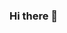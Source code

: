 ### Hi there 👋

<!--
**niravmadariya/niravmadariya** is a ✨ _special_ ✨ repository because its `README.md` (this file) appears on your GitHub profile.

- 🔭 I’m currently working on .net/MS Azure,
- 🌱 I’m currently learning TS,
- 👯 I’m looking to collaborate on .net/MS Azure,
- 💬 Ask me about .net/MS Azure,
- 📫 How to reach me: niravmadariya@gmail.com
- 😄 Pronouns: Neerav/Nirav, his/him
- ⚡ Fun fact: I also go by the name "TokTomato" in online games, and few other places.
-->
